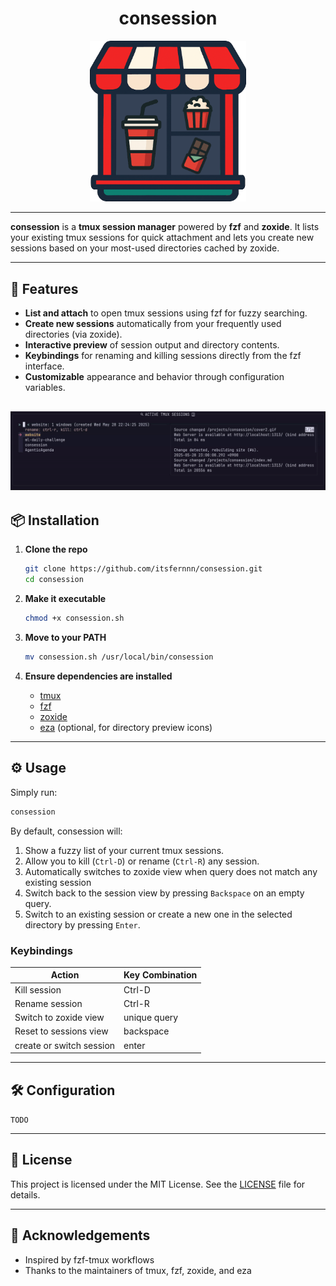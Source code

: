 <!-- #host-reference -->
<h1 align="center">consession</h1>
<!-- markdownlint-disable-next-line -->
<p align="center">
  <img width="250" src="./logo.png" alt="consession logo">
</p>



---

**consession** is a **tmux session manager** powered by **fzf** and **zoxide**. It lists your existing tmux sessions for quick attachment and lets you create new sessions based on your most-used directories cached by zoxide.

---

## 🚀 Features

- **List and attach** to open tmux sessions using fzf for fuzzy searching.
- **Create new sessions** automatically from your frequently used directories (via zoxide).
- **Interactive preview** of session output and directory contents.
- **Keybindings** for renaming and killing sessions directly from the fzf interface.
- **Customizable** appearance and behavior through configuration variables.

![Screenshot of consession](demo.gif)
---

## 📦 Installation

1. **Clone the repo**

   ```bash
   git clone https://github.com/itsfernnn/consession.git
   cd consession
   ```

2. **Make it executable**

   ```bash
   chmod +x consession.sh
   ```

3. **Move to your PATH**

   ```bash
   mv consession.sh /usr/local/bin/consession
   ```

4. **Ensure dependencies are installed**

   - [tmux](https://github.com/tmux/tmux)
   - [fzf](https://github.com/junegunn/fzf)
   - [zoxide](https://github.com/ajeetdsouza/zoxide)
   - [eza](https://github.com/eza-community/eza) (optional, for directory preview icons)

---

## ⚙️ Usage

Simply run:

```bash
consession
```

By default, consession will:

1. Show a fuzzy list of your current tmux sessions.
2. Allow you to kill (`Ctrl-D`) or rename (`Ctrl-R`) any session.
3. Automatically switches to zoxide view when query does not match any existing session
4. Switch back to the session view by pressing `Backspace` on an empty query.
5. Switch to an existing session or create a new one in the selected directory by pressing `Enter`.

### Keybindings

| Action                 | Key Combination |
| ---------------------- | --------------- |
| Kill session           | Ctrl-D          |
| Rename session         | Ctrl-R          |
| Switch to zoxide view  | unique query    |
| Reset to sessions view | backspace       |
| create or switch session | enter           |

---

## 🛠 Configuration

`TODO`

---


## 📄 License

This project is licensed under the MIT License. See the [LICENSE](LICENSE) file for details.

---

## 🙏 Acknowledgements

- Inspired by fzf-tmux workflows
- Thanks to the maintainers of tmux, fzf, zoxide, and eza
